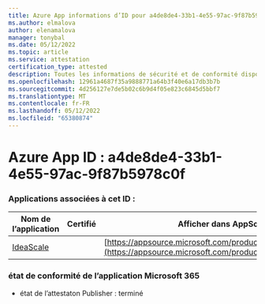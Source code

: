 ```yaml
---
title: Azure App informations d’ID pour a4de8de4-33b1-4e55-97ac-9f87b5978c0f
ms.author: elmalova
author: elenamalova
manager: tonybal
ms.date: 05/12/2022
ms.topic: article
ms.service: attestation
certification_type: attested
description: Toutes les informations de sécurité et de conformité disponibles pour a4de8de4-33b1-4e55-97ac-9f87b5978c0f.
ms.openlocfilehash: 12961a4687f35a9888771a64b3f40e6a17db3b7b
ms.sourcegitcommit: 4d256127e7de5b02c6b9d4f05e823c6845d5bbf7
ms.translationtype: MT
ms.contentlocale: fr-FR
ms.lasthandoff: 05/12/2022
ms.locfileid: "65380874"
---
```

# <a name="azure-app-id-a4de8de4-33b1-4e55-97ac-9f87b5978c0f"></a>Azure App ID : a4de8de4-33b1-4e55-97ac-9f87b5978c0f


### <a name="apps-associated-with-this-id"></a>Applications associées à cet ID :
| **Nom de l’application** | **Certifié** | **Afficher dans AppSource** |
|--------------|---------------|-----------------------|
| [IdeaScale](../forward/WA200003868.md) |  | [https://appsource.microsoft.com/product/office/WA200003868](https://appsource.microsoft.com/product/office/WA200003868) |

### <a name="microsoft-365-app-compliance-status"></a>état de conformité de l’application Microsoft 365
- état de l’attestaton Publisher : terminé
